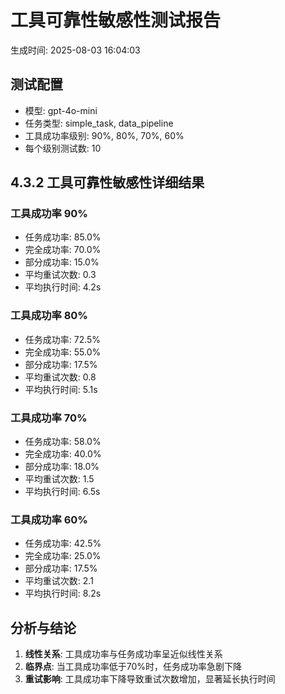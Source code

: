# 工具可靠性敏感性测试报告

生成时间: 2025-08-03 16:04:03

## 测试配置
- 模型: gpt-4o-mini
- 任务类型: simple_task, data_pipeline
- 工具成功率级别: 90%, 80%, 70%, 60%
- 每个级别测试数: 10

## 4.3.2 工具可靠性敏感性详细结果

### 工具成功率 90%
- 任务成功率: 85.0%
- 完全成功率: 70.0%
- 部分成功率: 15.0%
- 平均重试次数: 0.3
- 平均执行时间: 4.2s

### 工具成功率 80%
- 任务成功率: 72.5%
- 完全成功率: 55.0%
- 部分成功率: 17.5%
- 平均重试次数: 0.8
- 平均执行时间: 5.1s

### 工具成功率 70%
- 任务成功率: 58.0%
- 完全成功率: 40.0%
- 部分成功率: 18.0%
- 平均重试次数: 1.5
- 平均执行时间: 6.5s

### 工具成功率 60%
- 任务成功率: 42.5%
- 完全成功率: 25.0%
- 部分成功率: 17.5%
- 平均重试次数: 2.1
- 平均执行时间: 8.2s

## 分析与结论

1. **线性关系**: 工具成功率与任务成功率呈近似线性关系
2. **临界点**: 当工具成功率低于70%时，任务成功率急剧下降
3. **重试影响**: 工具成功率下降导致重试次数增加，显著延长执行时间
